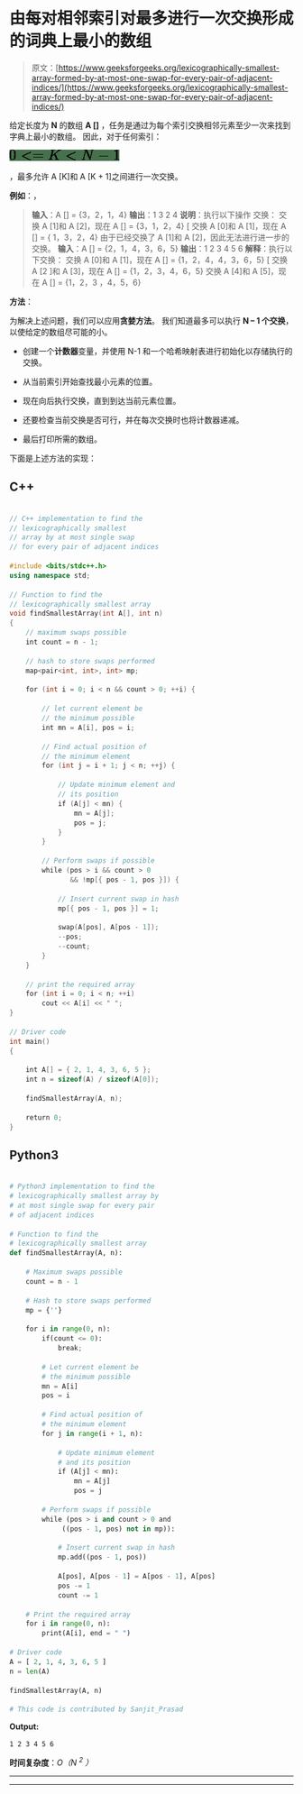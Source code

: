 # 由每对相邻索引对最多进行一次交换形成的词典上最小的数组

> 原文：[https://www.geeksforgeeks.org/lexicographically-smallest-array-formed-by-at-most-one-swap-for-every-pair-of-adjacent-indices/](https://www.geeksforgeeks.org/lexicographically-smallest-array-formed-by-at-most-one-swap-for-every-pair-of-adjacent-indices/)

给定长度为 **N** 的数组 **A []** ，任务是通过为每个索引交换相邻元素至少一次来找到字典上最小的数组。 因此，对于任何索引：

![0 <= K < N-1 ](img/d49f8f8020d0874fbec2e57f46732f6e.png "Rendered by QuickLaTeX.com")

，最多允许 A [K]和 A [K + 1]之间进行一次交换。

**例如**：，

> **输入**：A [] = {3，2，1，4}
> **输出**：1 3 2 4
> **说明**：执行以下操作 交换：
> 交换 A [1]和 A [2]，现在 A [] = {3，1，2，4} [
> 交换 A [0]和 A [1]，现在 A [] = { 1，3，2，4}
> 由于已经交换了 A [1]和 A [2]，因此无法进行进一步的交换。
> **输入**：A [] = {2，1，4，3，6，5}
> **输出**：1 2 3 4 5 6
> **解释**：执行以下交换：
> 交换 A [0]和 A [1]，现在 A [] = {1，2，4，4，3，6，5} [
> 交换 A [2 ]和 A [3]，现在 A [] = {1，2，3，4，6，5}
> 交换 A [4]和 A [5]，现在 A [] = {1，2，3 ，4，5，6}

**方法**：

为解决上述问题，我们可以应用**贪婪方法**。 我们知道最多可以执行 **N – 1 个交换**，以使给定的数组尽可能的小。

*   创建一个**计数器**变量，并使用 N-1 和一个哈希映射表进行初始化以存储执行的交换。

*   从当前索引开始查找最小元素的位置。

*   现在向后执行交换，直到到达当前元素位置。

*   还要检查当前交换是否可行，并在每次交换时也将计数器递减。

*   最后打印所需的数组。

下面是上述方法的实现：

## C++

```cpp

// C++ implementation to find the 
// lexicographically smallest 
// array by at most single swap 
// for every pair of adjacent indices 

#include <bits/stdc++.h> 
using namespace std; 

// Function to find the 
// lexicographically smallest array 
void findSmallestArray(int A[], int n) 
{ 
    // maximum swaps possible 
    int count = n - 1; 

    // hash to store swaps performed 
    map<pair<int, int>, int> mp; 

    for (int i = 0; i < n && count > 0; ++i) { 

        // let current element be 
        // the minimum possible 
        int mn = A[i], pos = i; 

        // Find actual position of 
        // the minimum element 
        for (int j = i + 1; j < n; ++j) { 

            // Update minimum element and 
            // its position 
            if (A[j] < mn) { 
                mn = A[j]; 
                pos = j; 
            } 
        } 

        // Perform swaps if possible 
        while (pos > i && count > 0 
               && !mp[{ pos - 1, pos }]) { 

            // Insert current swap in hash 
            mp[{ pos - 1, pos }] = 1; 

            swap(A[pos], A[pos - 1]); 
            --pos; 
            --count; 
        } 
    } 

    // print the required array 
    for (int i = 0; i < n; ++i) 
        cout << A[i] << " "; 
} 

// Driver code 
int main() 
{ 

    int A[] = { 2, 1, 4, 3, 6, 5 }; 
    int n = sizeof(A) / sizeof(A[0]); 

    findSmallestArray(A, n); 

    return 0; 
} 

```

## Python3

```py

# Python3 implementation to find the 
# lexicographically smallest array by 
# at most single swap for every pair 
# of adjacent indices 

# Function to find the 
# lexicographically smallest array 
def findSmallestArray(A, n): 

    # Maximum swaps possible 
    count = n - 1

    # Hash to store swaps performed 
    mp = {''} 

    for i in range(0, n): 
        if(count <= 0): 
            break; 

        # Let current element be 
        # the minimum possible 
        mn = A[i] 
        pos = i 

        # Find actual position of 
        # the minimum element 
        for j in range(i + 1, n): 

            # Update minimum element  
            # and its position 
            if (A[j] < mn): 
                mn = A[j] 
                pos = j 

        # Perform swaps if possible 
        while (pos > i and count > 0 and 
             ((pos - 1, pos) not in mp)): 

            # Insert current swap in hash 
            mp.add((pos - 1, pos)) 

            A[pos], A[pos - 1] = A[pos - 1], A[pos] 
            pos -= 1
            count -= 1

    # Print the required array 
    for i in range(0, n): 
        print(A[i], end = " ") 

# Driver code 
A = [ 2, 1, 4, 3, 6, 5 ] 
n = len(A) 

findSmallestArray(A, n) 

# This code is contributed by Sanjit_Prasad 

```

**Output:** 

```
1 2 3 4 5 6

```

**时间复杂度**：*O（N <sup>2</sup> ）*



* * *

* * *



